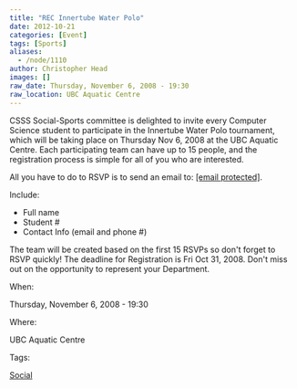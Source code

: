 ```yaml
---
title: "REC Innertube Water Polo"
date: 2012-10-21
categories: [Event]
tags: [Sports]
aliases:
  - /node/1110
author: Christopher Head
images: []
raw_date: Thursday, November 6, 2008 - 19:30
raw_location: UBC Aquatic Centre
---
```


CSSS Social-Sports committee is delighted to invite every Computer Science student to participate in the Innertube Water Polo tournament, which will be taking place on Thursday Nov 6, 2008 at the UBC Aquatic Centre. Each participating team can have up to 15 people, and the registration process is simple for all of you who are interested.

All you have to do to RSVP is to send an email to: [\[email protected\]](/cdn-cgi/l/email-protection#2152514e53555261554944425443440f4240).

Include:

*   Full name
*   Student #
*   Contact Info (email and phone #)

The team will be created based on the first 15 RSVPs so don't forget to RSVP quickly! The deadline for Registration is Fri Oct 31, 2008. Don't miss out on the opportunity to represent your Department.

When: 

Thursday, November 6, 2008 - 19:30

Where: 

UBC Aquatic Centre

Tags: 

[Social](/social)
